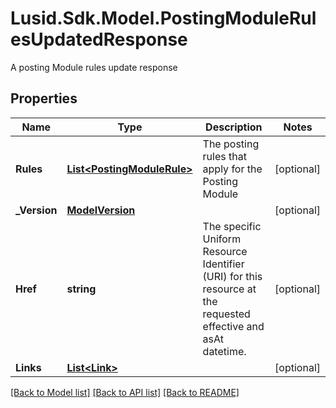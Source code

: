 # Lusid.Sdk.Model.PostingModuleRulesUpdatedResponse
A posting Module rules update response

## Properties

Name | Type | Description | Notes
------------ | ------------- | ------------- | -------------
**Rules** | [**List&lt;PostingModuleRule&gt;**](PostingModuleRule.md) | The posting rules that apply for the Posting Module | [optional] 
**_Version** | [**ModelVersion**](ModelVersion.md) |  | [optional] 
**Href** | **string** | The specific Uniform Resource Identifier (URI) for this resource at the requested effective and asAt datetime. | [optional] 
**Links** | [**List&lt;Link&gt;**](Link.md) |  | [optional] 

[[Back to Model list]](../README.md#documentation-for-models) [[Back to API list]](../README.md#documentation-for-api-endpoints) [[Back to README]](../README.md)

